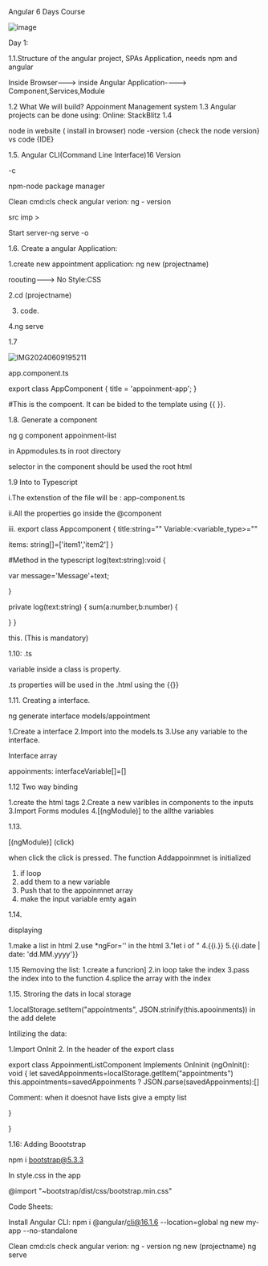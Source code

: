 Angular 6 Days Course


![image](https://github.com/giriselvansridhar/Appoinment-App/assets/131362593/7eb58798-8c23-40a9-b360-e436ddbcd98a)


Day 1:

1.1.Structure of the angular project, SPAs Application, needs npm and angular

Inside Browser---> inside Angular Application----> Component,Services,Module



1.2 What We will build? Appoinment Management system
1.3 Angular projects can be done using: Online: StackBlitz
1.4


node in website ( install  in browser)
node -version {check the node version}
vs code {IDE}

1.5. Angular CLI(Command Line Interface)16 Version

-c


npm-node package manager

Clean cmd:cls
check angular verion: ng - version

src imp > 

Start server-ng serve -o




1.6.   Create a angular Application: 



1.create new appointment application:  ng new (projectname)

roouting---> No
Style:CSS

2.cd (projectname)  

3. code.

4.ng serve




1.7

![IMG20240609195211](https://github.com/giriselvansridhar/Appoinment-App/assets/131362593/c6a192e5-be0f-4db1-a336-f923de978933)







app.component.ts


export class AppComponent {
  title = 'appoinment-app';
}



#This is the compoent. It can be bided to the template using {{ }}.




1.8. Generate a component

ng  g component appoinment-list

in Appmodules.ts in root directory 


selector in the component should be used the root html




1.9 Into to Typescript


i.The extenstion of the file will be : app-component.ts


ii.All the properties go inside the @component

iii. export class Appcomponent
{
title:string=""
Variable:<variable_type>=""

items: string[]=['item1','item2']
}


#Method in the typescript
log(text:string):void
{



var message='Message'+text;


}

private log(text:string)
{
sum(a:number,b:number)
{

}
}


this. (This is mandatory)

1.10: .ts


variable inside a class is property.

.ts properties will be used in the .html using the {{}}

1.11. Creating a interface.


ng generate interface models/appointment


1.Create a interface
2.Import into the models.ts
3.Use any variable to the interface.

Interface array

appoinments: interfaceVariable[]=[]


1.12 Two way binding

1.create the html tags
2.Create a new varibles in components to the inputs
3.Import Forms modules
4.[(ngModule)] to the allthe variables


1.13. 

[(ngModule)]
(click)

when click the click is pressed. The function Addappoinmnet is initialized 


1. if loop
2. add them to a new variable
3. Push that to the appoinmnet array
4. make the input variable emty again


1.14.

displaying

1.make a list in html
2.use *ngFor='' in the html
3."let i of <array>"
4.{{i.<array elements>}}
5.{{i.date | date: 'dd.MM.yyyy'}}



1.15 Removing the list:
1.create a funcrion]
2.in loop take the index
3.pass the index into to the function
4.splice the array with the index


1.15. 
Stroring the dats in local storage

1.localStorage.setItem("appointments", JSON.strinify(this.apooinments)) in the add delete 




Intilizing the data:

1.Import OnInit
2. In the header of the export class

export class AppoinmentListComponent Implements OnIninit
{ngOnInit(): void {
  let savedAppoinments=localStorage.getItem("appointments")
  this.appointments=savedAppoinments ? JSON.parse(savedAppoinments):[]

  Comment: when it doesnot have lists give a empty list
  
}

}




1.16: Adding Boootstrap

npm i bootstrap@5.3.3 

In style.css in the app

@import "~bootstrap/dist/css/bootstrap.min.css"









   











































Code Sheets:

Install Angular CLI: npm i @angular/cli@16.1.6 --location=global
ng new my-app --no-standalone

Clean cmd:cls
check angular verion: ng - version
 ng new (projectname)
ng serve


